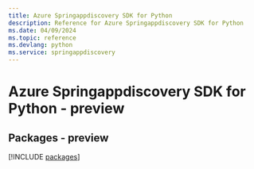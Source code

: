 ```yaml
---
title: Azure Springappdiscovery SDK for Python
description: Reference for Azure Springappdiscovery SDK for Python
ms.date: 04/09/2024
ms.topic: reference
ms.devlang: python
ms.service: springappdiscovery
---
```

# Azure Springappdiscovery SDK for Python - preview
## Packages - preview
[!INCLUDE [packages](springappdiscovery-index.md)]